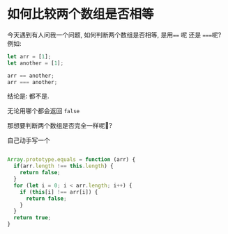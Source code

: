 # 如何比较两个数组是否相等

今天遇到有人问我一个问题, 如何判断两个数组是否相等, 是用`==` 呢 还是 `===`呢?
例如:
```javascript
let arr = [1];
let another = [1];

arr == another;
arr === another;
```

结论是: 都不是.

无论用哪个都会返回 `false`  

那想要判断两个数组是否完全一样呢🤔?  

自己动手写一个

```javascript

Array.prototype.equals = function (arr) {
  if(arr.length !== this.length) {
    return false;
  }
  for (let i = 0; i < arr.length; i++) {
    if (this[i] !== arr[i]) {
      return false;
    }
  }
  return true;
}
```